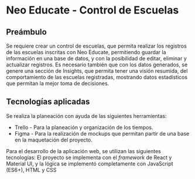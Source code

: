 # Neo Educate - Control de Escuelas

## Preámbulo
Se requiere crear un control de escuelas, que permita realizar los registros de las escuelas inscritas con Neo Educate, permitiendo guardar la información en una base de datos, y con la posibilidad de editar, eliminar y actualizar registros.
Es necesario también que con los datos generados, se genere una sección de Insights, que permita tener una visión resumida, del comportamiento de las escuelas registradas, mostrando datos estadísticos que permitan la mejor toma de decisiones.

## Tecnologías aplicadas
Se realiza la planeación con ayuda de las siguientes herramientas:
* Trello - Para la planeación y organización de los tiempos.
* Figma - Para la realización de mockups que permitan partir de una base en la maquetación del proyecto.

Para el desarrollo de la aplicación web, se utilizan las siguientes tecnologías:
El proyecto se implementa con el _framework_ de React y Material UI, y la lógica se implementó completamente con JavaScript (ES6+), HTML y CSS